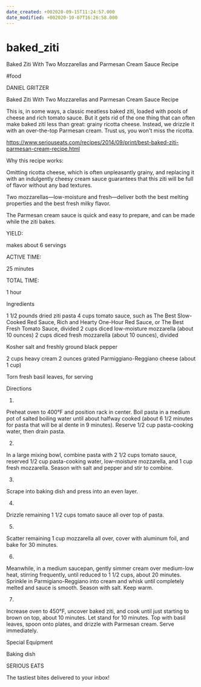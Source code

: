 ```yaml
---
date_created: +002020-09-15T11:24:57.000
date_modified: +002020-10-07T16:26:58.000
---
```


# baked_ziti

Baked Ziti With Two Mozzarellas and Parmesan Cream Sauce Recipe

#food

DANIEL GRITZER

Baked Ziti With Two Mozzarellas and Parmesan Cream Sauce Recipe

This is, in some ways, a classic meatless baked ziti, loaded with pools of cheese and rich tomato sauce. But it gets rid of the one thing that can often make baked ziti less than great: grainy ricotta cheese. Instead, we drizzle it with an over-the-top Parmesan cream. Trust us, you won't miss the ricotta.

https://www.seriouseats.com/recipes/2014/09/print/best-baked-ziti-parmesan-cream-recipe.html

Why this recipe works:

Omitting ricotta cheese, which is often unpleasantly grainy, and replacing it with an indulgently cheesy cream sauce guarantees that this ziti will be full of flavor without any bad textures.

Two mozzarellas—low-moisture and fresh—deliver both the best melting properties and the best fresh milky flavor.

The Parmesan cream sauce is quick and easy to prepare, and can be made while the ziti bakes.

YIELD:

makes about 6 servings

ACTIVE TIME:

25 minutes

TOTAL TIME:

1 hour

Ingredients

1 1/2 pounds dried ziti pasta
4 cups tomato sauce, such as The Best Slow-Cooked Red Sauce, Rich and Hearty One-Hour Red Sauce, or The Best Fresh Tomato Sauce, divided
2 cups diced low-moisture mozzarella (about 10 ounces)
2 cups diced fresh mozzarella (about 10 ounces), divided

Kosher salt and freshly ground black pepper

2 cups heavy cream
2 ounces grated Parmiggiano-Reggiano cheese (about 1 cup)

Torn fresh basil leaves, for serving

Directions

1.

Preheat oven to 400°F and position rack in center. Boil pasta in a medium pot of salted boiling water until about halfway cooked (about 6 1/2 minutes for pasta that will be al dente in 9 minutes). Reserve 1/2 cup pasta-cooking water, then drain pasta.

2.

In a large mixing bowl, combine pasta with 2 1/2 cups tomato sauce, reserved 1/2 cup pasta-cooking water, low-moisture mozzarella, and 1 cup fresh mozzarella. Season with salt and pepper and stir to combine.

3.

Scrape into baking dish and press into an even layer.

4.

Drizzle remaining 1 1/2 cups tomato sauce all over top of pasta.

5.

Scatter remaining 1 cup mozzarella all over, cover with aluminum foil, and bake for 30 minutes.

6.

Meanwhile, in a medium saucepan, gently simmer cream over medium-low heat, stirring frequently, until reduced to 1 1/2 cups, about 20 minutes. Sprinkle in Parmigiano-Reggiano into cream and whisk until completely melted and sauce is smooth. Season with salt. Keep warm.

7.

Increase oven to 450°F, uncover baked ziti, and cook until just starting to brown on top, about 10 minutes. Let stand for 10 minutes. Top with basil leaves, spoon onto plates, and drizzle with Parmesan cream. Serve immediately.

Special Equipment

Baking dish

SERIOUS EATS

The tastiest bites delivered to your inbox!
